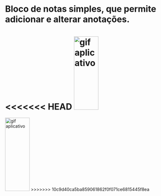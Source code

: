 # Bloco de notas simples, que permite adicionar e alterar anotações.

<<<<<<< HEAD
<img src="https://drive.google.com/file/d/1HnwLz-AFwI1ODTAzeXKAP2sseMxXERTv/view?usp=sharing" width="80" height="240" alt="gif aplicativo"/>
=======
<img src="https://www.dropbox.com/s/o8v625w7hthsa06/noteBloc.gif" width="80" height="240" alt="gif aplicativo"/>
>>>>>>> 10c9d40ca5ba859061862f0f071ce6815445f8ea
